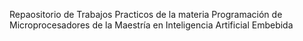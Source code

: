 Repaositorio de Trabajos Practicos de la materia Programación de Microprocesadores de la Maestría en Inteligencia Artificial Embebida
